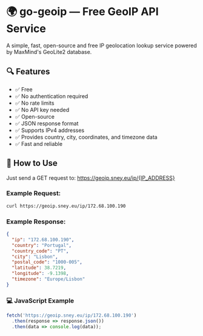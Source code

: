 # 🌍 go-geoip — Free GeoIP API Service

A simple, fast, open-source and free IP geolocation lookup service powered by MaxMind's GeoLite2 database.

## 🔍 Features

- ✅ Free
- ✅ No authentication required
- ✅ No rate limits
- ✅ No API key needed
- ✅ Open-source
- ✅ JSON response format
- ✅ Supports IPv4 addresses
- ✅ Provides country, city, coordinates, and timezone data
- ✅ Fast and reliable

## 🔗 How to Use

Just send a GET request to: https://geoip.sney.eu/ip/{IP_ADDRESS}

### Example Request:
```bash
curl https://geoip.sney.eu/ip/172.68.100.190
```

### Example Response:
```json
{
  "ip": "172.68.100.190",
  "country": "Portugal",
  "country_code": "PT",
  "city": "Lisbon",
  "postal_code": "1000-005",
  "latitude": 38.7219,
  "longitude": -9.1398,
  "timezone": "Europe/Lisbon"
}
```

### 💻 JavaScript Example 
```javascript
fetch('https://geoip.sney.eu/ip/172.68.100.190')
  .then(response => response.json())
  .then(data => console.log(data));
```
